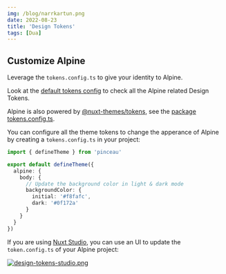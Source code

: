 ```yaml
---
img: /blog/narrkartun.png
date: 2022-08-23
title: 'Design Tokens'
tags: [Dua]
---
```


## Customize Alpine

Leverage the `tokens.config.ts` to give your identity to Alpine.

Look at the [default tokens config](https://github.com/nuxt-themes/alpine/blob/main/tokens.config.ts) to check all the Alpine related Design Tokens.

Alpine is also powered by [@nuxt-themes/tokens](https://www.npmjs.com/package/@nuxt-themes/tokens), see the [package tokens.config.ts](https://unpkg.com/@nuxt-themes/tokens@latest/dist/tokens.config.ts).

You can configure all the theme tokens to change the apperance of Alpine by creating a `tokens.config.ts` in your project:

```ts
import { defineTheme } from 'pinceau'

export default defineTheme({
  alpine: {
    body: {
      // Update the background color in light & dark mode
      backgroundColor: {
        initial: '#f8fafc',
        dark: '#0f172a'
      }
    }
  }
})
```

If you are using [Nuxt Studio](https://nuxt.studio), you can use an UI to update the `token.config.ts` of your Alpine project:

[![design-tokens-studio.png](/design-tokens-studio.png)](https://nuxt.studio)
